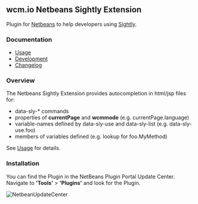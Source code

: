 ## wcm.io Netbeans Sightly Extension

Plugin for [Netbeans](http://www.netbeans.org) to help developers using [Sightly](http://docs.adobe.com/content/docs/en/aem/6-0/develop/sightly.html).

### Documentation

* [Usage](usage.html)
* [Development](development.html)
* [Changelog](changes-report.html)

### Overview

The Netbeans Sightly Extension provides autocompletion in html/jsp files for:

* data-sly-\* commands
* properties of **currentPage** and **wcmmode** (e.g. currentPage.language)
* variable-names defined by data-sly-use and data-sly-list (e.g. data-sly-use.foo)
* members of variables defined (e.g. lookup for foo.MyMethod)

See [Usage](usage.html) for details.

### Installation

You can find the Plugin in the NetBeans Plugin Portal Update Center. Navigate to **'Tools'** > **'Plugins'** and look for the Plugin.

![NetbeanUpdateCenter](images/installation.png)
